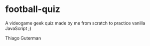 # football-quiz
A videogame geek quiz made by me from scratch to practice vanilla JavaScript ;)

Thiago Guterman
